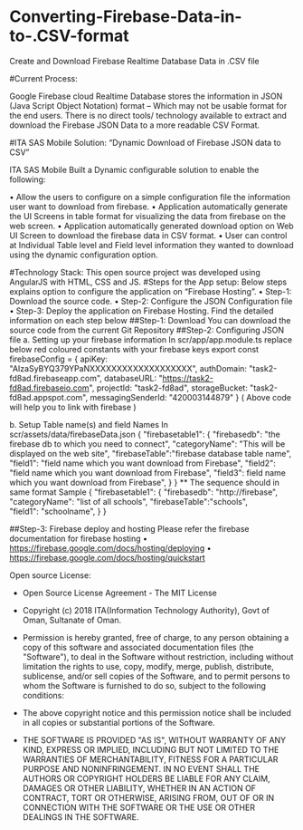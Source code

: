 # Converting-Firebase-Data-in-to-.CSV-format
Create and Download Firebase Realtime Database Data in .CSV file 

#Current Process:

Google Firebase cloud Realtime Database stores the information in JSON (Java Script Object Notation) format – Which may not be usable format for the end users. 
There is no direct tools/ technology available to extract and download the Firebase JSON Data to a more readable CSV Format.

#ITA SAS Mobile Solution: “Dynamic Download of Firebase JSON data to CSV”

 ITA SAS Mobile Built a Dynamic configurable solution to enable the following:

•	Allow the users to configure on a simple configuration file the information user want to download from firebase.
•	Application automatically generate the UI Screens in table format for visualizing the data from firebase on the web screen.
•	Application automatically generated download option on Web UI Screen to download the firebase data in CSV format.
•	User can control at Individual Table level and Field level information they wanted to download using the dynamic configuration option.

#Technology Stack:
This open source project was developed using AngularJS with HTML, CSS and JS. 
#Steps for the App setup:
Below steps explains option to configure the application on “Firebase Hosting”.
•	Step-1: Download the source code.
•	Step-2: Configure the JSON Configuration file 
•	Step-3: Deploy the application on Firebase Hosting.
Find the detailed information on each step below
##Step-1: Download
You can download the source code from the current Git Repository 
##Step-2: Configuring JSON file
a.	Setting up your firebase information 
In scr/app/app.module.ts
replace below red coloured constants with your firebase keys
export const firebaseConfig = {
  apiKey: "AIzaSyBYQ379YPaNXXXXXXXXXXXXXXXXXXX",
  authDomain: "task2-fd8ad.firebaseapp.com",
  databaseURL: "https://task2-fd8ad.firebaseio.com",
  projectId: "task2-fd8ad",
  storageBucket: "task2-fd8ad.appspot.com",
  messagingSenderId: "420003144879"
}
( Above code will help you to  link with firebase )


b.	Setup Table name(s) and field Names
In scr/assets/data/firebaseData.json 
{
    "firebasetable1":
    {
    "firebasedb": "the firebase db to which you need to connect",
    "categoryName": "This will be displayed on the web site",
    "firebaseTable":"firebase database table name",      
    "field1": "field name which you want download from Firebase",
    "field2": "field name which you want download from Firebase",
    "field3": field name which you want download from Firebase",
    }
  }
** The sequence should in same format 
Sample 
{
    "firebasetable1":
    {
    "firebasedb": "http://firebase",
    "categoryName": "list of all schools",
    "firebaseTable":"schools",      
    "field1": "schoolname",
    }
  }


##Step-3: Firebase deploy and hosting 
	Please refer the firebase documentation for firebase hosting
•	https://firebase.google.com/docs/hosting/deploying
•	https://firebase.google.com/docs/hosting/quickstart

Open source License:
-	Open Source License Agreement - The MIT License

-	Copyright (c) 2018 ITA(Information Technology Authority), Govt of Oman, Sultanate of Oman.
-	Permission is hereby granted, free of charge, to any person obtaining a copy of this software and associated documentation files (the "Software"), to deal in the Software without restriction, including without limitation the rights to use, copy, modify, merge, publish, distribute, sublicense, and/or sell copies of the Software, and to permit persons to whom the Software is furnished to do so, subject to the following conditions:
-	The above copyright notice and this permission notice shall be included in all copies or substantial portions of the Software.
-	THE SOFTWARE IS PROVIDED "AS IS", WITHOUT WARRANTY OF ANY KIND, EXPRESS OR IMPLIED, INCLUDING BUT NOT LIMITED TO THE WARRANTIES OF MERCHANTABILITY, FITNESS FOR A PARTICULAR PURPOSE AND NONINFRINGEMENT. IN NO EVENT SHALL THE AUTHORS OR COPYRIGHT HOLDERS BE LIABLE FOR ANY CLAIM, DAMAGES OR OTHER LIABILITY, WHETHER IN AN ACTION OF CONTRACT, TORT OR OTHERWISE, ARISING FROM, OUT OF OR IN CONNECTION WITH THE SOFTWARE OR THE USE OR OTHER DEALINGS IN THE SOFTWARE.



